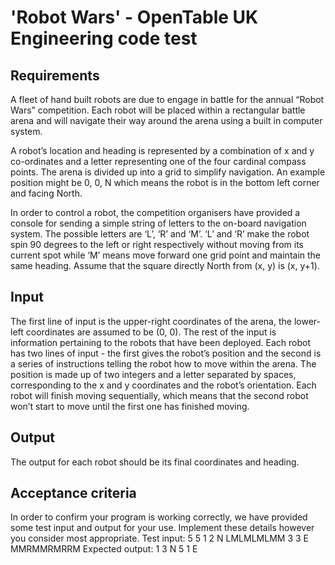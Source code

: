 # 'Robot Wars' - OpenTable UK Engineering code test

## Requirements
A fleet of hand built robots are due to engage in battle for the annual “Robot Wars” competition. Each robot will
be placed within a rectangular battle arena and will navigate their way around the arena using a built in
computer system.

A robot’s location and heading is represented by a combination of x and y co-ordinates and a letter
representing one of the four cardinal compass points. The arena is divided up into a grid to simplify navigation.
An example position might be 0, 0, N which means the robot is in the bottom left corner and facing North.

In order to control a robot, the competition organisers have provided a console for sending a simple string of
letters to the on-board navigation system. The possible letters are ‘L’, ‘R’ and ‘M’. ‘L’ and ‘R’ make the robot spin
90 degrees to the left or right respectively without moving from its current spot while ‘M’ means move forward
one grid point and maintain the same heading. Assume that the square directly North from (x, y) is (x, y+1).

## Input
The first line of input is the upper-right coordinates of the arena, the lower-left coordinates are assumed to be
(0, 0).
The rest of the input is information pertaining to the robots that have been deployed. Each robot has two lines
of input - the first gives the robot’s position and the second is a series of instructions telling the robot how to
move within the arena.
The position is made up of two integers and a letter separated by spaces, corresponding to the x and y
coordinates and the robot’s orientation. Each robot will finish moving sequentially, which means that the
second robot won’t start to move until the first one has finished moving.

## Output
The output for each robot should be its final coordinates and heading.

## Acceptance criteria
In order to confirm your program is working correctly, we have provided some test input and output for your
use. Implement these details however you consider most appropriate.
Test input:
5 5
1 2 N
LMLMLMLMM
3 3 E
MMRMMRMRRM
Expected output:
1 3 N
5 1 E